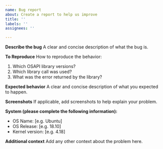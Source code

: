 ```yaml
---
name: Bug report
about: Create a report to help us improve
title: ''
labels: ''
assignees: ''

---
```


**Describe the bug**
A clear and concise description of what the bug is.

**To Reproduce**
How to reproduce the behavior:
1. Which OSAPI library versions?
2. Which library call was used?
3. What was the error returned by the library?

**Expected behavior**
A clear and concise description of what you expected to happen.

**Screenshots**
If applicable, add screenshots to help explain your problem.

**System (please complete the following information):**
 - OS Name:        [e.g. Ubuntu]
 - OS Release:     [e.g. 18.10]
 - Kernel version: [e.g. 4.18]



**Additional context**
Add any other context about the problem here.
